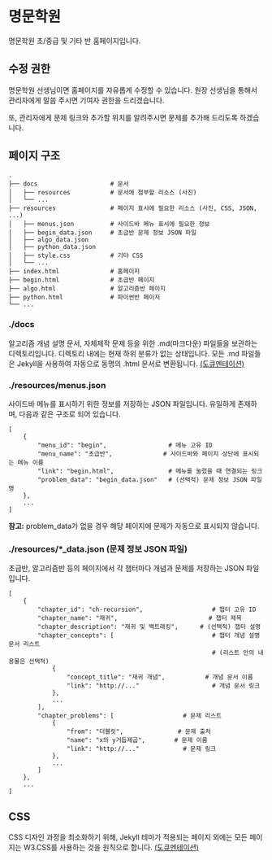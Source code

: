 # 명문학원

명문학원 초/중급 및 기타 반 홈페이지입니다.

## 수정 권한

명문학원 선생님이면 홈페이지를 자유롭게 수정할 수 있습니다. 원장 선생님을 통해서 관리자에게 말씀 주시면 기여자 권한을 드리겠습니다.

또, 관리자에게 문제 링크와 추가할 위치를 알려주시면 문제를 추가해 드리도록 하겠습니다.

## 페이지 구조

```
.
├── docs                    # 문서
│   ├── resources           # 문서에 첨부할 리소스 (사진)
│   └── ...
├── resources               # 페이지 표시에 필요한 리소스 (사진, CSS, JSON, ...)
│   ├── menus.json          # 사이드바 메뉴 표시에 필요한 정보
│   ├── begin_data.json     # 초급반 문제 정보 JSON 파일
│   ├── algo_data.json
│   ├── python_data.json
│   ├── style.css           # 기타 CSS
│   └── ...
├── index.html              # 홈페이지
├── begin.html              # 초급반 페이지
├── algo.html               # 알고리즘반 페이지
├── python.html             # 파이썬반 페이지
└── ...
```

### ./docs

알고리즘 개념 설명 문서, 자체제작 문제 등을 위한 .md(마크다운) 파일들을 보관하는 디렉토리입니다. 디렉토리 내에는 현재 하위 분류가 없는 상태입니다.
모든 .md 파일들은 Jekyll을 사용하여 자동으로 동명의 .html 문서로 변환됩니다. [(도큐멘테이션)](https://docs.github.com/en/github/working-with-github-pages/setting-up-a-github-pages-site-with-jekyll)

### ./resources/menus.json

사이드바 메뉴를 표시하기 위한 정보를 저장하는 JSON 파일입니다. 유일하게 존재하며, 다음과 같은 구조로 되어 있습니다.

```
[
    {
        "menu_id": "begin",                 # 메뉴 고유 ID
        "menu_name": "초급반",              # 사이드바와 페이지 상단에 표시되는 메뉴 이름
        "link": "begin.html",               # 메뉴를 눌렀을 때 연결되는 링크
        "problem_data": "begin_data.json"   # (선택적) 문제 정보 JSON 파일명
    },
    ...
]
```

**참고:** problem_data가 없을 경우 해당 페이지에 문제가 자동으로 표시되지 않습니다.

### ./resources/*_data.json (문제 정보 JSON 파일)

초급반, 알고리즘반 등의 페이지에서 각 챕터마다 개념과 문제를 저장하는 JSON 파일입니다.

```
[
    {
        "chapter_id": "ch-recursion",                   # 챕터 고유 ID
        "chapter_name": "재귀",                         # 챕터 제목
        "chapter_description": "재귀 및 백트래킹",      # (선택적) 챕터 설명
        "chapter_concepts": [                           # 챕터 개념 설명 문서 리스트
                                                        # (리스트 안의 내용물은 선택적)
            {
                "concept_title": "재귀 개념",           # 개념 문서 이름
                "link": "http://..."                    # 개념 문서 링크
            },
            ...
        ],
        "chapter_problems": [                   # 문제 리스트
            {
                "from": "더블릿",               # 문제 출처
                "name": "x의 y거듭제곱",        # 문제 이름
                "link": "http://..."            # 문제 링크
            },
            ...
        ]
    },
    ...
]
```

## CSS

CSS 디자인 과정을 최소화하기 위해, Jekyll 테마가 적용되는 페이지 외에는 모든 페이지는 W3.CSS를 사용하는 것을 원칙으로 합니다. [(도큐멘테이션)](https://www.w3schools.com/w3css/default.asp)
